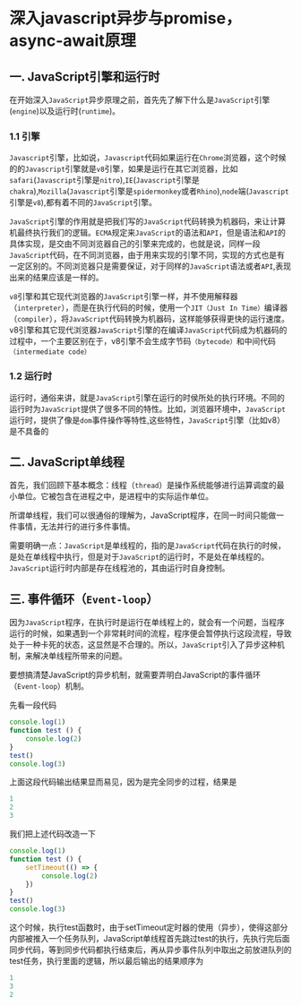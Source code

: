 # 深入javascript异步与promise，async-await原理

## 一. JavaScript引擎和运行时
在开始深入```JavaScript```异步原理之前，首先先了解下什么是```JavaScript```引擎(```engine```)以及运行时(```runtime```)。

### 1.1 引擎

```Javascript```引擎，比如说，```Javascript```代码如果运行在```Chrome```浏览器，这个时候的的```Javascript```引擎就是```v8```引擎，如果是运行在其它浏览器，比如```safari```(```Javascript```引擎是```nitro```),```IE```(```Javascript```引擎是```chakra```),```Mozilla```(```Javascript```引擎是```spidermonkey```或者```Rhino```),```node```端(```Javascript```引擎是```v8```),都有着不同的```JavaScript```引擎。

```JavaScript```引擎的作用就是把我们写的```JavaScript```代码转换为机器码，来让计算机最终执行我们的逻辑。```ECMA```规定来```JavaScript```的语法和```API```，但是语法和```API```的具体实现，是交由不同浏览器自己的引擎来完成的，也就是说，同样一段```JavaScript```代码，在不同浏览器，由于用来实现的引擎不同，实现的方式也是有一定区别的。不同浏览器只是需要保证，对于同样的```JavaScript```语法或者```API```,表现出来的结果应该是一样的。

```v8```引擎和其它现代浏览器的```JavaScript```引擎一样，并不使用解释器（```interpreter```），而是在执行代码的时候，使用一个```JIT（Just In Time）```编译器（```compiler```），将```JavaScript```代码转换为机器码，这样能够获得更快的运行速度。v8引擎和其它现代浏览器```JavaScript```引擎的在编译```JavaScript```代码成为机器码的过程中，一个主要区别在于，v8引擎不会生成字节码```（bytecode）```和中间代码```（intermediate code）```

### 1.2 运行时
运行时，通俗来讲，就是```JavaScript```引擎在运行的时侯所处的执行环境。不同的运行时为```JavaScript```提供了很多不同的特性。比如，浏览器环境中，```JavaScript```运行时，提供了像是```dom```事件操作等特性,这些特性，```JavaScript```引擎（比如v8）是不具备的

## 二. JavaScript单线程
首先，我们回顾下基本概念：线程（```thread```）是操作系统能够进行运算调度的最小单位。它被包含在进程之中，是进程中的实际运作单位。

所谓单线程，我们可以很通俗的理解为，JavaScript程序，在同一时间只能做一件事情，无法并行的进行多件事情。

需要明确一点：```JavaScript```是单线程的，指的是```JavaScript```代码在执行的时候，是处在单线程中执行，但是对于```JavaScript```的运行时，不是处在单线程的。```JavaScript```运行时内部是存在线程池的，其由运行时自身控制。

## 三. 事件循环（```Event-loop```）
因为```JavaScript```程序，在执行时是运行在单线程上的，就会有一个问题，当程序运行的时候，如果遇到一个非常耗时间的流程，程序便会暂停执行这段流程，导致处于一种卡死的状态，这显然是不合理的。所以，```JavaScript```引入了异步这种机制，来解决单线程所带来的问题。

要想搞清楚JavaScript的异步机制，就需要弄明白JavaScript的事件循环（```Event-loop```）机制。

先看一段代码
```javascript
console.log(1)
function test () {
    console.log(2)
}
test()
console.log(3)
```
上面这段代码输出结果显而易见，因为是完全同步的过程，结果是
```javascript
1
2
3
```
我们把上述代码改造一下

```javascript
console.log(1)
function test () {
    setTimeout(() => {
        console.log(2)
    })
}
test()
console.log(3)
```
这个时候，执行test函数时，由于setTimeout定时器的使用（异步），使得这部分内部被推入一个任务队列，JavaScript单线程首先跳过test的执行，先执行完后面同步代码，等到同步代码都执行结束后，再从异步事件队列中取出之前放进队列的test任务，执行里面的逻辑，所以最后输出的结果顺序为
```javascript
1
3
2
```
